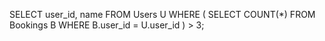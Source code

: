 
SELECT 
    user_id, 
    name
FROM Users U
WHERE (
    SELECT COUNT(*) 
    FROM Bookings B 
    WHERE B.user_id = U.user_id
) > 3;
